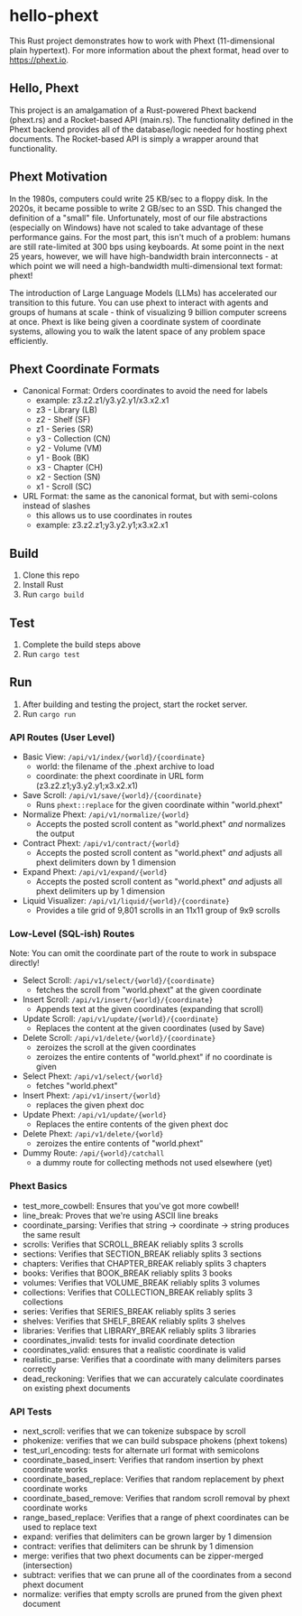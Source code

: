 # hello-phext

This Rust project demonstrates how to work with Phext (11-dimensional plain hypertext). For more information about the phext format, head over to https://phext.io.

## Hello, Phext

This project is an amalgamation of a Rust-powered Phext backend (phext.rs) and a Rocket-based API (main.rs). The functionality defined in the Phext backend provides all of the database/logic needed for hosting phext documents. The Rocket-based API is simply a wrapper around that functionality.

## Phext Motivation

In the 1980s, computers could write 25 KB/sec to a floppy disk. In the 2020s, it became possible to write 2 GB/sec to an SSD. This changed the definition of a "small" file. Unfortunately, most of our file abstractions (especially on Windows) have not scaled to take advantage of these performance gains. For the most part, this isn't much of a problem: humans are still rate-limited at 300 bps using keyboards. At some point in the next 25 years, however, we will have high-bandwidth brain interconnects - at which point we will need a high-bandwidth multi-dimensional text format: phext!

The introduction of Large Language Models (LLMs) has accelerated our transition to this future. You can use phext to interact with agents and groups of humans at scale - think of visualizing 9 billion computer screens at once. Phext is like being given a coordinate system of coordinate systems, allowing you to walk the latent space of any problem space efficiently.

## Phext Coordinate Formats

* Canonical Format: Orders coordinates to avoid the need for labels
  * example: z3.z2.z1/y3.y2.y1/x3.x2.x1
  * z3 - Library (LB)
  * z2 - Shelf (SF)
  * z1 - Series (SR)
  * y3 - Collection (CN)
  * y2 - Volume (VM)
  * y1 - Book (BK)
  * x3 - Chapter (CH)
  * x2 - Section (SN)
  * x1 - Scroll (SC)
* URL Format: the same as the canonical format, but with semi-colons instead of slashes
  * this allows us to use coordinates in routes
  * example: z3.z2.z1;y3.y2.y1;x3.x2.x1

## Build

1. Clone this repo
2. Install Rust
3. Run `cargo build`

## Test

1. Complete the build steps above
2. Run `cargo test`

## Run

1. After building and testing the project, start the rocket server.
2. Run `cargo run`

### API Routes (User Level)

* Basic View: `/api/v1/index/{world}/{coordinate}`
  * world: the filename of the .phext archive to load
  * coordinate: the phext coordinate in URL form (z3.z2.z1;y3.y2.y1;x3.x2.x1)
* Save Scroll: `/api/v1/save/{world}/{coordinate}`
  * Runs `phext::replace` for the given coordinate within "world.phext"
* Normalize Phext: `/api/v1/normalize/{world}`
  * Accepts the posted scroll content as "world.phext" *and* normalizes the output
* Contract Phext: `/api/v1/contract/{world}`
  * Accepts the posted scroll content as "world.phext" *and* adjusts all phext delimiters down by 1 dimension
* Expand Phext: `/api/v1/expand/{world}`
  * Accepts the posted scroll content as "world.phext" *and* adjusts all phext delimiters up by 1 dimension
* Liquid Visualizer: `/api/v1/liquid/{world}/{coordinate}`
  * Provides a tile grid of 9,801 scrolls in an 11x11 group of 9x9 scrolls

### Low-Level (SQL-ish) Routes

Note: You can omit the coordinate part of the route to work in subspace directly!

* Select Scroll: `/api/v1/select/{world}/{coordinate}`
  * fetches the scroll from "world.phext" at the given coordinate
* Insert Scroll: `/api/v1/insert/{world}/{coordinate}`
  * Appends text at the given coordinates (expanding that scroll)
* Update Scroll: `/api/v1/update/{world}/{coordinate}`
  * Replaces the content at the given coordinates (used by Save)
* Delete Scroll: `/api/v1/delete/{world}/{coordinate}`
  * zeroizes the scroll at the given coordinates
  * zeroizes the entire contents of "world.phext" if no coordinate is given
* Select Phext: `/api/v1/select/{world}`
  * fetches "world.phext"
* Insert Phext: `/api/v1/insert/{world}`
  * replaces the given phext doc
* Update Phext: `/api/v1/update/{world}`
  * Replaces the entire contents of the given phext doc
* Delete Phext: `/api/v1/delete/{world}`
  * zeroizes the entire contents of "world.phext"
* Dummy Route: `/api/{world}/catchall`
  * a dummy route for collecting methods not used elsewhere (yet)

### Phext Basics

* test_more_cowbell: Ensures that you've got more cowbell!
* line_break: Proves that we're using ASCII line breaks
* coordinate_parsing: Verifies that string -> coordinate -> string produces the same result
* scrolls: Verifies that SCROLL_BREAK reliably splits 3 scrolls
* sections: Verifies that SECTION_BREAK reliably splits 3 sections
* chapters: Verifies that CHAPTER_BREAK reliably splits 3 chapters
* books: Verifies that BOOK_BREAK reliably splits 3 books
* volumes: Verifies that VOLUME_BREAK reliably splits 3 volumes
* collections: Verifies that COLLECTION_BREAK reliably splits 3 collections
* series: Verifies that SERIES_BREAK reliably splits 3 series
* shelves: Verifies that SHELF_BREAK reliably splits 3 shelves
* libraries: Verifies that LIBRARY_BREAK reliably splits 3 libraries
* coordinates_invalid: tests for invalid coordinate detection
* coordinates_valid: ensures that a realistic coordinate is valid
* realistic_parse: Verifies that a coordinate with many delimiters parses correctly
* dead_reckoning: Verifies that we can accurately calculate coordinates on existing phext documents

### API Tests

* next_scroll: verifies that we can tokenize subspace by scroll
* phokenize: verifies that we can build subspace phokens (phext tokens)
* test_url_encoding: tests for alternate url format with semicolons
* coordinate_based_insert: Verifies that random insertion by phext coordinate works
* coordinate_based_replace: Verifies that random replacement by phext coordinate works
* coordinate_based_remove: Verifies that random scroll removal by phext coordinate works
* range_based_replace: Verifies that a range of phext coordinates can be used to replace text
* expand: verifies that delimiters can be grown larger by 1 dimension
* contract: verifies that delimiters can be shrunk by 1 dimension
* merge: verifies that two phext documents can be zipper-merged (intersection)
* subtract: verifies that we can prune all of the coordinates from a second phext document
* normalize: verifies that empty scrolls are pruned from the given phext document
